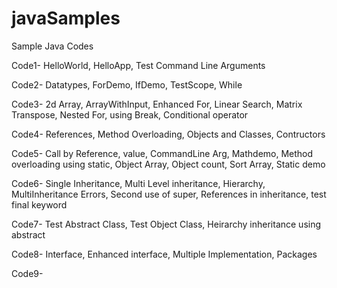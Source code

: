 # javaSamples
Sample Java Codes

Code1-  HelloWorld, HelloApp, Test Command Line Arguments

Code2-  Datatypes, ForDemo, IfDemo, TestScope, While

Code3-  2d Array, ArrayWithInput, Enhanced For, Linear Search, Matrix Transpose, Nested For, using Break, Conditional operator

Code4-  References, Method Overloading, Objects and Classes, Contructors

Code5-  Call by Reference, value, CommandLine Arg, Mathdemo, Method overloading using static, Object Array, Object count, Sort Array,     Static demo

Code6-  Single Inheritance, Multi Level inheritance, Hierarchy, MultiInheritance Errors, Second use of super, References in inheritance, test final keyword

Code7-  Test Abstract Class, Test Object Class, Heirarchy inheritance using abstract

Code8-  Interface, Enhanced interface, Multiple Implementation, Packages

Code9-  



